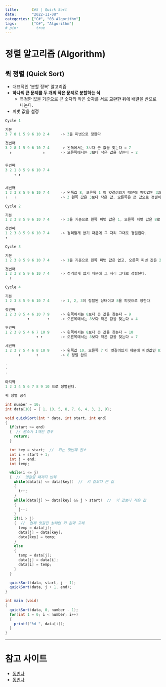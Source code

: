 ```yaml
---
title:      C#5 | Quick Sort
date:       "2022-11-08"
categories: ["C#", "03.Algorithm"]
tags:       ["C#", "Algorithm"]
# pin:        true
---
```


# 정렬 알고리즘 (Algorithm)

## 퀵 정렬 (Quick Sort)
- 대표적인 '분할 정복' 알고리즘
- **하나의 큰 문제를 두 개의 작은 문제로 분할하는 식**
  - 특정한 값을 기준으로 큰 숫자와 작은 숫자를 서로 교환한 뒤에 배열을 반으로 나눈다.
- 피벗 값을 설정


```c#
Cycle 1

기본
3 7 8 1 5 9 6 10 2 4     -> 3을 피벗으로 정한다

첫번째
3 2 8 1 5 9 6 10 7 4     -> 왼쪽에서는 3보다 큰 값을 찾는다 = 7
  ↑              ↑       -> 오른쪽에서는 3보다 작은 값을 찾는다 = 2


두번째
3 2 1 8 5 9 6 10 7 4 
    ↑ ↑


세번째
1 2 3 8 5 9 6 10 7 4     -> 왼쪽값 8, 오른쪽 1 이 엇갈려있기 때문에 피벗값인 3과 1을 바꿔준다.
↑   ↑                    -> 3 왼쪽 값은 3보다 작은 값, 오른쪽은 큰 값으로 정렬이 됨
```

```c#
Cycle 2

기본
1 2 3 8 5 9 6 10 7 4     -> 3을 기준으로 왼쪽 피벗 값은 1, 오른쪽 피벗 값은 8로 정한 뒤 정렬

첫번째
1 2 3 8 5 9 6 10 7 4     -> 정리할게 없기 때문에 그 자리 그대로 정렬된다. 
↑ 
```

```c#
Cycle 3

기본
1 2 3 8 5 9 6 10 7 4     -> 1을 기준으로 왼쪽 피벗 값은 없고, 오른쪽 피벗 값은 2로 정한 뒤 정렬

첫번째
1 2 3 8 5 9 6 10 7 4     -> 정리할게 없기 때문에 그 자리 그대로 정렬된다. 
  ↑ 
```

```c#
Cycle 4

기본
1 2 3 8 5 9 6 10 7 4     -> 1, 2, 3이 정렬된 상태이고 8을 피벗으로 정한다

첫번째
1 2 3 8 5 4 6 10 7 9     -> 왼쪽에서는 8보다 큰 값을 찾는다 = 9
          ↑        ↑     -> 오른쪽에서는 8보다 작은 값을 찾는다 = 4

두번째
1 2 3 8 5 4 6 7 10 9     -> 왼쪽에서는 8보다 큰 값을 찾는다 = 10
              ↑ ↑        -> 오른쪽에서는 8보다 작은 값을 찾는다 = 7

세번째
1 2 3 7 5 4 6 8 10 9     -> 왼쪽값 10, 오른쪽 7 이 엇갈려있기 때문에 피벗값인 8과 7을 바꿔준다.
      ↑       ↑          -> 8 정렬 완료

·
·
·

마지막
1 2 3 4 5 6 7 8 9 10 으로 정렬된다.
```

```c#
퀵 정렬 공식

int number = 10;
int data[10] = { 1, 10, 5, 8, 7, 6, 4, 3, 2, 9};

void quickSort(int * data, int start, int end)
{
  if(start >= end)
  {  // 원소가 1개인 경우
    return;
  }

  int key = start;  //  키는 첫번째 원소
  int i = start + 1;
  int j = end;
  int temp;

  while(i <= j)
  {  //  엇갈릴 때까지 반복
    while(data[i] <= data[key])  //  키 값보다 큰 값
    {
      i++;
    }
    while(data[j] >= data[key] && j > start)  //  키 값보다 작은 값
    {
      j--;
    }
    if(i > j)
    {  //  현재 엇갈린 상태면 키 값과 교체
      temp = data[j];
      data[j] = data[key];
      data[key] = temp;
    }
    else
    {
      temp = data[j];
      data[j] = data[i];
      data[i] = temp;
    }
  }

  quickSort(data, start, j - 1);
  quickSort(data, j + 1, end);
}

int main (void)
{
  quickSort(data, 0, number - 1);
  for(int 1 = 0; i < number; i++)
  {
    printf("%d ", data[i]);
  }
}
```

---

# 참고 사이트
- [동빈나](https://www.youtube.com/watch?v=O-O-90zX-U4&list=PLRx0vPvlEmdDHxCvAQS1_6XV4deOwfVrz&index=5)
- [동빈나](https://www.youtube.com/watch?v=O-O-90zX-U4&list=PLRx0vPvlEmdDHxCvAQS1_6XV4deOwfVrz&index=6)
